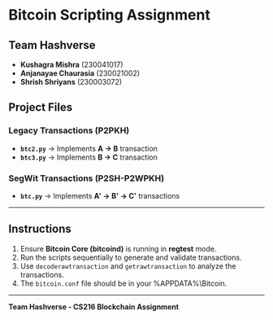 # Bitcoin Scripting Assignment

## Team **Hashverse**  
- **Kushagra Mishra** (230041017)  
- **Anjanayae Chaurasia** (230021002)  
- **Shrish Shriyans** (230003072)  

##  Project Files  
###  **Legacy Transactions (P2PKH)**  
- **`btc2.py`** → Implements **A → B** transaction  
- **`btc3.py`** → Implements **B → C** transaction  

### **SegWit Transactions (P2SH-P2WPKH)**  
- **`btc.py`** → Implements **A' → B' → C'** transactions  

---

## **Instructions**  
1. Ensure **Bitcoin Core (bitcoind)** is running in **regtest** mode.  
2. Run the scripts sequentially to generate and validate transactions.  
3. Use `decoderawtransaction` and `getrawtransaction` to analyze the transactions.  
4. The `bitcoin.conf` file should be in your \%APPDATA%\Bitcoin.  
---

**Team Hashverse - CS216 Blockchain Assignment**
